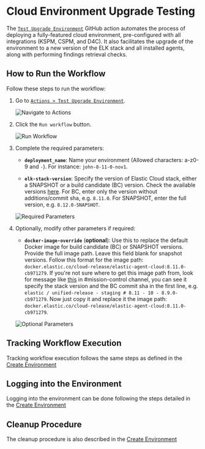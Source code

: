 # Cloud Environment Upgrade Testing

The [`Test Upgrade Environment`](https://github.com/elastic/cloudbeat/actions/workflows/upgrade-environment.yml) GitHub action automates the process of deploying a fully-featured cloud environment, pre-configured with all integrations (KSPM, CSPM, and D4C).
It also facilitates the upgrade of the environment to a new version of the ELK stack and all installed agents, along with performing findings retrieval checks.


## How to Run the Workflow

Follow these steps to run the workflow:

1. Go to [`Actions > Test Upgrade Environment`](https://github.com/elastic/cloudbeat/actions/workflows/upgrade-environment.yml).

   ![Navigate to Actions](https://github.com/elastic/cloudbeat/assets/99176494/2686668f-7be6-4b55-a37b-e37426c1a0e1)

2. Click the `Run workflow` button.

   ![Run Workflow](https://github.com/elastic/cloudbeat/assets/99176494/902efe40-ed1b-4175-92a6-504439eb9e3d)

3. Complete the required parameters:

    - **`deployment_name`**: Name your environment (Allowed characters: a-z0-9 and `-`). For
      instance: `john-8-11-0-nov1`.

    - **`elk-stack-version`**: Specify the version of Elastic Cloud stack, either a SNAPSHOT or a build candidate (BC)
      version. Check the available versions [here](https://artifacts-staging.elastic.co/dra-info/index.html).
      For BC, enter only the version without additions/commit sha, e.g. `8.11.0`.
      For SNAPSHOT, enter the full version, e.g. `8.12.0-SNAPSHOT`.

   ![Required Parameters](https://github.com/elastic/cloudbeat/assets/99176494/a50141d7-7554-4761-a737-e0f23f0b0492)

4. Optionally, modify other parameters if required:

    - **`docker-image-override`** (**optional**): Use this to replace the default Docker image for build candidate (BC) or
      SNAPSHOT versions.
      Provide the full image path. Leave this field blank for snapshot versions. Follow this format for the image
      path: `docker.elastic.co/cloud-release/elastic-agent-cloud:8.11.0-cb971279`. If you're not sure where to get this
      image path from, look for message like [this](https://elastic.slack.com/archives/C0JFN9HJL/p1698263174847419) in
      #mission-control channel, you can see it specify the stack version and the BC commit sha in the first line,
      e.g. `elastic / unified-release - staging # 8.11 - 10 - 8.9.0-cb971279`. Now just copy it
      and replace it the image path: `docker.elastic.co/cloud-release/elastic-agent-cloud:8.11.0-cb971279`.

   ![Optional Parameters](https://github.com/elastic/cloudbeat/assets/99176494/5b7f15bd-6f56-4eb0-b7d6-fc6a7656ffb0)

## Tracking Workflow Execution

Tracking workflow execution follows the same steps as defined in the [Create Environment](./Cloud-Env-Testing.md#tracking-workflow-execution)

## Logging into the Environment

Logging into the environment can be done following the steps detailed in the [Create Environment](./Cloud-Env-Testing.md#logging-into-the-environment)

## Cleanup Procedure

The cleanup procedure is also described in the [Create Environment](./Cloud-Env-Testing.md#cleanup-procedure)
